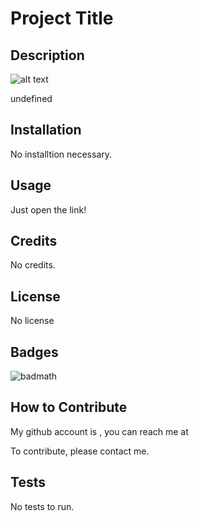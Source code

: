 
# Project Title
  

## Description

![alt text](https://img.shields.io/badge/License-No_license-blue )

 
undefined

## Installation

No installtion necessary.

## Usage

Just open the link!

## Credits

No credits.

## License


No license

## Badges

![badmath](https://img.shields.io/github/languages/top/lernantino/badmath) 



## How to Contribute

My github account is [](https://github.com//),  you can reach me at 

To contribute, please contact me.

## Tests

No tests to run.

